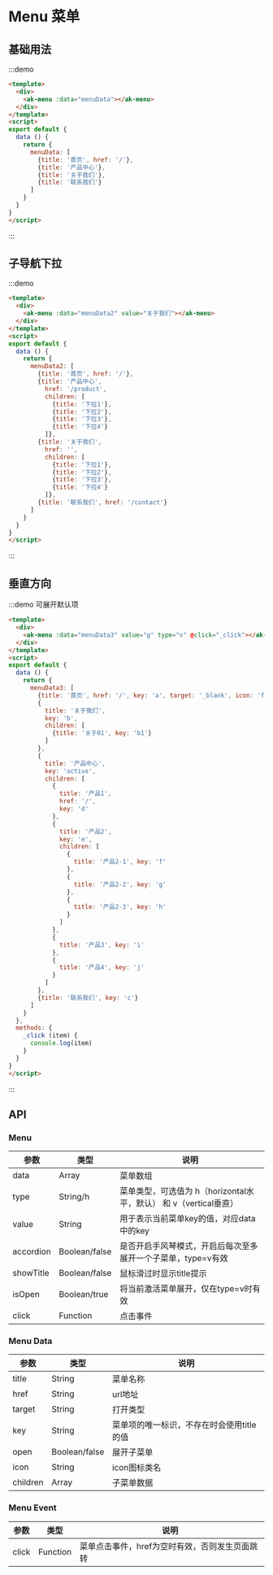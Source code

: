 # Menu 菜单
<script>
export default {
  data () {
    return {
      menuData: [
        {title: '首页', href: '/'},
        {
          title: '产品中心'
        },
        {title: '关于我们'},
        {title: '联系我们'}
      ],
      menuData2: [
        {title: '首页', href: '/'},
        {
          title: '产品中心',
          href: '/product',
          children: [
            {title: '下拉1'},
            {title: '下拉2'},
            {title: '下拉3'},
            {title: '下拉4'}
          ]
        },
        {
          title: '关于我们',
          href: '',
          children: [
            {title: '下拉1'},
            {title: '下拉2'},
            {title: '下拉3'},
            {title: '下拉4'}
          ]
        },
        {title: '联系我们', href: '/contact'}
      ],
      menuData3: [
        {title: '首页', href: '/', key: 'a', target: '_blank', icon: 'fa fa-home'},
        {
          title: '关于我们',
          key: 'b',
          children: [
            {title: '关于01', key: 'b1'}
          ]
        },
        {
          title: '产品中心',
          key: 'active',
          children: [
            {
              title: '产品1',
              href: '/',
              key: 'd'
            },
            {
              title: '产品2',
              key: 'e',
              children: [
                {
                  title: '产品2-1', key: 'f'
                },
                {
                  title: '产品2-2', key: 'g'
                },
                {
                  title: '产品2-3', key: 'h'
                }
              ]
            },
            {
              title: '产品3', key: 'i'
            },
            {
              title: '产品4', key: 'j'
            }
          ]
        },
        {title: '联系我们', key: 'c'}
      ]
    }
  },
  methods: {
    _click (item) {
      console.log(item)
    }
  }
}
</script>
## 基础用法
:::demo 
```html
<template>
  <div>
    <ak-menu :data="menuData"></ak-menu>
  </div>
</template>
<script>
export default {
  data () {
    return {
      menuData: [
        {title: '首页', href: '/'},
        {title: '产品中心'},
        {title: '关于我们'},
        {title: '联系我们'}
      ]
    }
  }
}
</script>


```
:::

## 子导航下拉
:::demo 
```html
<template>
  <div>
    <ak-menu :data="menuData2" value="关于我们"></ak-menu>
  </div>
</template>
<script>
export default {
  data () {
    return {
      menuData2: [
        {title: '首页', href: '/'},
        {title: '产品中心',
          href: '/product',
          children: [
            {title: '下拉1'},
            {title: '下拉2'},
            {title: '下拉3'},
            {title: '下拉4'}
          ]},
        {title: '关于我们',
          href: '',
          children: [
            {title: '下拉1'},
            {title: '下拉2'},
            {title: '下拉3'},
            {title: '下拉4'}
          ]},
        {title: '联系我们', href: '/contact'}
      ]
    }
  }
}
</script>


```
:::

## 垂直方向
:::demo 可展开默认项
```html
<template>
  <div>
    <ak-menu :data="menuData3" value="g" type="v" @click="_click"></ak-menu>
  </div>
</template>
<script>
export default {
  data () {
    return {
      menuData3: [
        {title: '首页', href: '/', key: 'a', target: '_blank', icon: 'fa fa-home'},
        {
          title: '关于我们',
          key: 'b',
          children: [
            {title: '关于01', key: 'b1'}
          ]
        },
        {
          title: '产品中心',
          key: 'active',
          children: [
            {
              title: '产品1',
              href: '/',
              key: 'd'
            },
            {
              title: '产品2',
              key: 'e',
              children: [
                {
                  title: '产品2-1', key: 'f'
                },
                {
                  title: '产品2-2', key: 'g'
                },
                {
                  title: '产品2-3', key: 'h'
                }
              ]
            },
            {
              title: '产品3', key: 'i'
            },
            {
              title: '产品4', key: 'j'
            }
          ]
        },
        {title: '联系我们', key: 'c'}
      ]
    }
  },
  methods: {
    _click (item) {
      console.log(item)
    }
  }
}
</script>


```
:::
## API
### Menu
|参数|类型|说明|
|-|-|-|
|data           | Array          |菜单数组|
|type           | String/h       |菜单类型，可选值为 h（horizontal水平，默认） 和 v（vertical垂直）|
|value          | String         |用于表示当前菜单key的值，对应data中的key|
|accordion      | Boolean/false  |是否开启手风琴模式，开启后每次至多展开一个子菜单，type=v有效|
|showTitle      | Boolean/false  |鼠标滑过时显示title提示|
|isOpen         | Boolean/true   |将当前激活菜单展开，仅在type=v时有效|
|click          | Function       |点击事件|

### Menu Data
|参数|类型|说明|
|-|-|-|
|title          | String         |菜单名称|
|href           | String         |url地址|
|target         | String         |打开类型|
|key            | String         |菜单项的唯一标识，不存在时会使用title的值|
|open           | Boolean/false  |展开子菜单|
|icon           | String         |icon图标类名|
|children       | Array          |子菜单数据|

### Menu Event
|参数|类型|说明|
|-|-|-|
|click          | Function       |菜单点击事件，href为空时有效，否则发生页面跳转|

